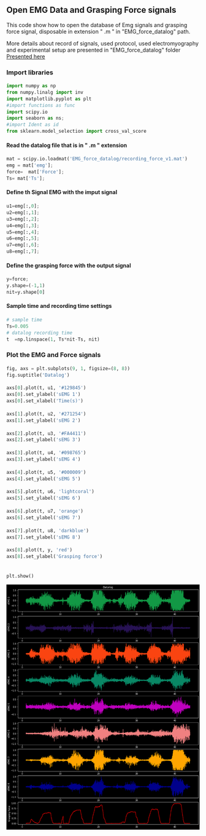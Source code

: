 ## Open EMG Data and Grasping Force signals

This code show how to open the  database of Emg signals and grasping force signal, disposable in extension " .m " in "EMG_force_datalog" path.

More details about record of signals, used protocol, used electromyography and experimental setup are presented in "EMG_force_datalog" folder
[Presented here](https://github.com/brunoodutra/My_Thesis/tree/main/EMG_Data_and_Force_signals/EMG_force_datalog)


### Import libraries


```python
import numpy as np
from numpy.linalg import inv
import matplotlib.pyplot as plt 
#import functions as func
import scipy.io
import seaborn as ns;
#import Ident as id
from sklearn.model_selection import cross_val_score
```

####  Read the datalog file that is in " .m " extension 



```python
mat = scipy.io.loadmat('EMG_force_datalog/recording_force_v1.mat')     
emg = mat['emg'];
force=  mat['Force'];
Ts= mat['Ts'];
```

#### Define th Signal EMG with the imput signal 



```python
u1=emg[:,0];
u2=emg[:,1];
u3=emg[:,2];
u4=emg[:,3];
u5=emg[:,4];
u6=emg[:,5];
u7=emg[:,6];
u8=emg[:,7];
```

#### Define the grasping force with the output signal 


```python
y=force;
y.shape=(-1,1)
nit=y.shape[0]
```

#### Sample time and recording time settings


```python
# sample time 
Ts=0.005
# datalog recording time 
t  =np.linspace(1, Ts*nit-Ts, nit)
```

### Plot the EMG and Force signals


```python
fig, axs = plt.subplots(9, 1, figsize=(8, 8))
fig.suptitle('Datalog')

axs[0].plot(t, u1, '#129845')
axs[0].set_ylabel('sEMG 1')
axs[0].set_xlabel('Time(s)')

axs[1].plot(t, u2, '#271254')
axs[1].set_ylabel('sEMG 2')

axs[2].plot(t, u3, '#FA4411')
axs[2].set_ylabel('sEMG 3')

axs[3].plot(t, u4, '#098765')
axs[3].set_ylabel('sEMG 4')

axs[4].plot(t, u5, '#000009')
axs[4].set_ylabel('sEMG 5')

axs[5].plot(t, u6, 'lightcoral')
axs[5].set_ylabel('sEMG 6')

axs[6].plot(t, u7, 'orange')
axs[6].set_ylabel('sEMG 7')

axs[7].plot(t, u8, 'darkblue')
axs[7].set_ylabel('sEMG 8')

axs[8].plot(t, y, 'red')
axs[8].set_ylabel('Grasping force')


plt.show()
```
    
<p align="center">
<img src="EMG_force_datalog/datalog_fig.png" >
</p>
